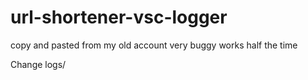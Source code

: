 # url-shortener-vsc-logger
copy and pasted from my old account
very buggy works half the time 

Change logs/
